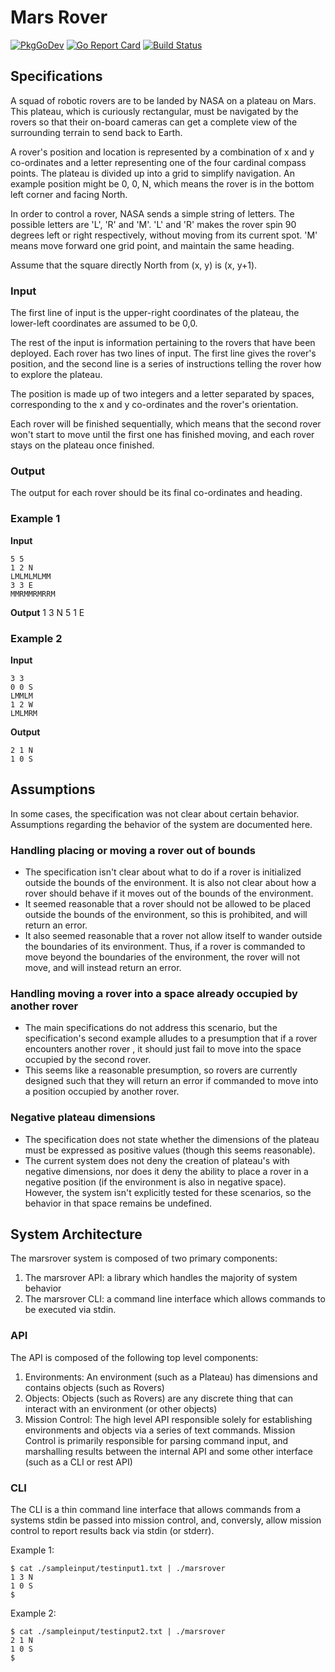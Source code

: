 # Mars Rover
[![PkgGoDev](https://pkg.go.dev/badge/github.com/jecolasurdo/marsrover)](https://pkg.go.dev/github.com/jecolasurdo/marsrover)
[![Go Report Card](https://goreportcard.com/badge/github.com/jecolasurdo/marsrover)](https://goreportcard.com/report/github.com/jecolasurdo/marsrover)
[![Build Status](https://travis-ci.org/jecolasurdo/marsrover.svg?branch=master)](https://travis-ci.org/jecolasurdo/marsrover)

## Specifications

A squad of robotic rovers are to be landed by NASA on a plateau on Mars.
This plateau, which is curiously rectangular, must be navigated by the
rovers so that their on-board cameras can get a complete view of the
surrounding terrain to send back to Earth.

A rover's position and location is represented by a combination of x and y
co-ordinates and a letter representing one of the four cardinal compass
points. The plateau is divided up into a grid to simplify navigation. An
example position might be 0, 0, N, which means the rover is in the bottom
left corner and facing North.

In order to control a rover, NASA sends a simple string of letters. The
possible letters are 'L', 'R' and 'M'. 'L' and 'R' makes the rover spin 90
degrees left or right respectively, without moving from its current spot.
'M' means move forward one grid point, and maintain the same heading.

Assume that the square directly North from (x, y) is (x, y+1).

### Input 
The first line of input is the upper-right coordinates of the plateau, the
lower-left coordinates are assumed to be 0,0.

The rest of the input is information pertaining to the rovers that have
been deployed. Each rover has two lines of input. The first line gives the
rover's position, and the second line is a series of instructions telling
the rover how to explore the plateau.

The position is made up of two integers and a letter separated by spaces,
corresponding to the x and y co-ordinates and the rover's orientation.

Each rover will be finished sequentially, which means that the second rover
won't start to move until the first one has finished moving, and each rover
stays on the plateau once finished.

### Output
The output for each rover should be its final co-ordinates and heading.

### Example 1
**Input**
```
5 5
1 2 N
LMLMLMLMM
3 3 E
MMRMMRMRRM
```
**Output**
1 3 N
5 1 E

### Example 2
**Input**
```
3 3
0 0 S
LMMLM
1 2 W
LMLMRM
```

**Output**
```
2 1 N
1 0 S
```

## Assumptions
In some cases, the specification was not clear about certain behavior.
Assumptions regarding the behavior of the system are documented here.

### Handling placing or moving a rover out of bounds 
- The specification isn't clear about what to do if a rover is initialized outside
the bounds of the environment. It is also not clear about how a rover should
behave if it moves out of the bounds of the environment.
- It seemed reasonable that a rover should not be allowed to be placed outside
the bounds of the environment, so this is prohibited, and will return an error.
- It also seemed reasonable that a rover not allow itself to wander outside the
boundaries of its environment. Thus, if a rover is commanded to move beyond the
boundaries of the environment, the rover will not move, and will instead return
an error.

### Handling moving a rover into a space already occupied by another rover
- The main specifications do not address this scenario, but the specification's 
second example alludes to a presumption that if a rover encounters another rover
, it should just fail to move into the space occupied by the second rover.
- This seems like a reasonable presumption, so rovers are currently designed
such that they will return an error if commanded to move into a position occupied
by another rover.

### Negative plateau dimensions
- The specification does not state whether the dimensions of the plateau must be
expressed as positive values (though this seems reasonable).
- The current system does not deny the creation of plateau's with
negative dimensions, nor does it deny the ability to place a rover in a negative
position (if the environment is also in negative space). However, the system
isn't explicitly tested for these scenarios, so the behavior in that space remains
be undefined.

## System Architecture
The marsrover system is composed of two primary components:
1. The marsrover API: a library which handles the majority of system behavior
1. The marsrover CLI: a command line interface which allows commands to be executed via stdin.

### API
The API is composed of the following top level components:
1. Environments: An environment (such as a Plateau) has dimensions and contains objects (such as Rovers)
1. Objects: Objects (such as Rovers) are any discrete thing that can interact with an environment (or other objects)
1. Mission Control: The high level API responsible solely for establishing environments and objects via a series of text commands. Mission Control is primarily responsible for parsing command input, and marshalling results between the internal API and some other interface (such as a CLI or rest API)

### CLI
The CLI is a thin command line interface that allows commands from a systems stdin be passed into
mission control, and, conversly, allow mission control to report results back via stdin (or stderr).

Example 1:
```
$ cat ./sampleinput/testinput1.txt | ./marsrover
1 3 N
1 0 S
$
```

Example 2:
```
$ cat ./sampleinput/testinput2.txt | ./marsrover
2 1 N
1 0 S
$
```